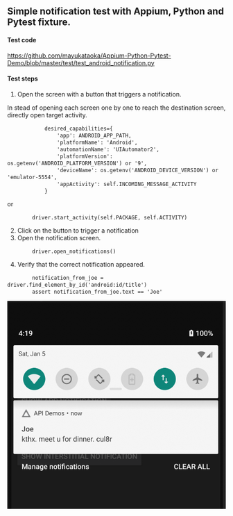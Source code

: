 ## Simple notification test with Appium, Python and Pytest fixture. 
#### Test code

https://github.com/mayukataoka/Appium-Python-Pytest-Demo/blob/master/test/test_android_notification.py

#### Test steps

1. Open the screen with a button that triggers a notification. 

In stead of opening each screen one by one to reach the destination screen, directly open target activity.

```
            desired_capabilities={
                'app': ANDROID_APP_PATH,
                'platformName': 'Android',
                'automationName': 'UIAutomator2',
                'platformVersion': os.getenv('ANDROID_PLATFORM_VERSION') or '9',
                'deviceName': os.getenv('ANDROID_DEVICE_VERSION') or 'emulator-5554',
                'appActivity': self.INCOMING_MESSAGE_ACTIVITY
            }
```

or 

```
        driver.start_activity(self.PACKAGE, self.ACTIVITY)

```
2. Click on the button to trigger a notification
3. Open the notification screen. 

```
        driver.open_notifications()
```
4. Verify that the correct notification appeared. 
```
        notification_from_joe = driver.find_element_by_id('android:id/title')
        assert notification_from_joe.text == 'Joe'

```

![Alt text](notification-screenshot.png?raw=true)
